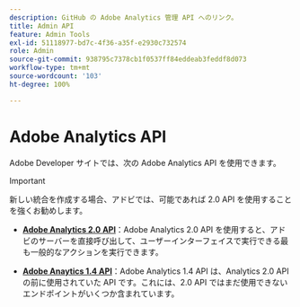 ```yaml
---
description: GitHub の Adobe Analytics 管理 API へのリンク。
title: Admin API
feature: Admin Tools
exl-id: 51118977-bd7c-4f36-a35f-e2930c732574
role: Admin
source-git-commit: 938795c7378cb1f0537ff84eddeab3feddf8d073
workflow-type: tm+mt
source-wordcount: '103'
ht-degree: 100%

---
```


# Adobe Analytics API

Adobe Developer サイトでは、次の Adobe Analytics API を使用できます。

>[!IMPORTANT]
>
>新しい統合を作成する場合、アドビでは、可能であれば 2.0 API を使用することを強くお勧めします。


* [**Adobe Analytics 2.0 API**](https://developer.adobe.com/analytics-apis/docs/2.0/)：Adobe Analytics 2.0 API を使用すると、アドビのサーバーを直接呼び出して、ユーザーインターフェイスで実行できる最も一般的なアクションを実行できます。

* [**Adobe Anaytics 1.4 API**](https://developer.adobe.com/analytics-apis/docs/1.4/)：Adobe Analytics 1.4 API は、Analytics 2.0 API の前に使用されていた API です。これには、2.0 API ではまだ使用できないエンドポイントがいくつか含まれています。
